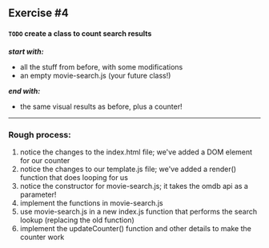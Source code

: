 ## Exercise #4
#### `TODO` create a class to count search results

***start with:***
- all the stuff from before, with some modifications
- an empty movie-search.js (your future class!)

***end with:***
- the same visual results as before, plus a counter!

---



### Rough process:

1. notice the changes to the index.html file; we've added a DOM element for our counter
2. notice the changes to our template.js file; we've added a render() function that does looping for us
3. notice the constructor for movie-search.js; it takes the omdb api as a parameter!
4. implement the functions in movie-search.js
5. use movie-search.js in a new index.js function that performs the search lookup (replacing the old function)
6. implement the updateCounter() function and other details to make the counter work
